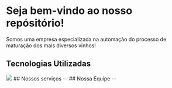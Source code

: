 # Seja bem-vindo ao nosso repósitório!
Somos uma empresa especializada na automação do processo de maturação dos mais diversos vinhos!

## Tecnologias Utilizadas
  <img src="https://img.shields.io/badge/git-%23F05033.svg?style=for-the-badge&logo=git&logoColor=white">
## Nossos serviços
--
## Nossa Equipe
--
